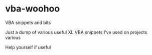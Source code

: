 # vba-woohoo
VBA snippets and bits

Just a dump of various useful XL VBA snippets I've used on projects various

Help yourself if useful

